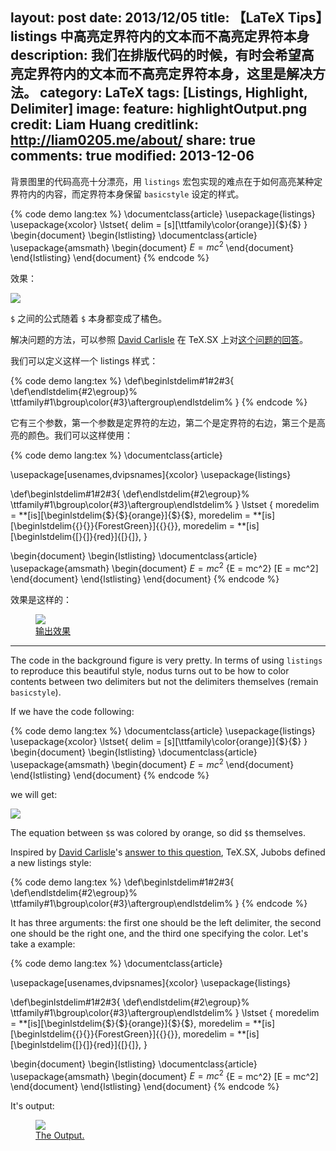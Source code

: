 layout: post
date: 2013/12/05
title: 【LaTeX Tips】listings 中高亮定界符内的文本而不高亮定界符本身
description: 我们在排版代码的时候，有时会希望高亮定界符内的文本而不高亮定界符本身，这里是解决方法。
category: LaTeX
tags: [Listings, Highlight, Delimiter]
image:
  feature: highlightOutput.png
  credit: Liam Huang
  creditlink: http://liam0205.me/about/
share: true
comments: true
modified: 2013-12-06
---

背景图里的代码高亮十分漂亮，用 `listings` 宏包实现的难点在于如何高亮某种定界符内的内容，而定界符本身保留 `basicstyle` 设定的样式。

<!--more-->

{% code demo lang:tex %}
\documentclass{article}
\usepackage{listings}
\usepackage{xcolor}
\lstset{
    delim = [s][\ttfamily\color{orange}]{$}{$}
}
\begin{document}
\begin{lstlisting}
\documentclass{article}
\usepackage{amsmath}
\begin{document}
$E = mc^2$
\end{document}
\end{lstlisting}
\end{document}
{% endcode %}

效果：

![](http://i.stack.imgur.com/VFq3G.png)

`$` 之间的公式随着 `$` 本身都变成了橘色。

解决问题的方法，可以参照 [David Carlisle](http://dpcarlisle.blogspot.com/) 在 TeX.SX 上对[这个问题的回答](http://tex.stackexchange.com/a/145661/38350)。

我们可以定义这样一个 listings 样式：

{% code demo lang:tex %}
\def\beginlstdelim#1#2#3{
    \def\endlstdelim{#2\egroup}%
    \ttfamily#1\bgroup\color{#3}\aftergroup\endlstdelim%
}
{% endcode %}

它有三个参数，第一个参数是定界符的左边，第二个是定界符的右边，第三个是高亮的颜色。我们可以这样使用：

{% code demo lang:tex %}
\documentclass{article}

\usepackage[usenames,dvipsnames]{xcolor}
\usepackage{listings}


\def\beginlstdelim#1#2#3{
    \def\endlstdelim{#2\egroup}%
    \ttfamily#1\bgroup\color{#3}\aftergroup\endlstdelim%
}
\lstset
{
    moredelim = **[is][\beginlstdelim{\$}{\$}{orange}]{\$}{\$},
    moredelim = **[is][\beginlstdelim{\{}{\}}{ForestGreen}]{\{}{\}},
    moredelim = **[is][\beginlstdelim{[}{]}{red}]{[}{]},
}

\begin{document}
\begin{lstlisting}
\documentclass{article}
\usepackage{amsmath}
\begin{document}
$E = mc^2$
{E = mc^2}
[E = mc^2]
\end{document}
\end{lstlisting}
\end{document}
{% endcode %}

效果是这样的：

<figure>
    <a href="http://i.stack.imgur.com/7nSib.png"><img src="http://i.stack.imgur.com/7nSib.png"></a>
    <figcaption><a href="http://i.stack.imgur.com/7nSib.png" title="输出效果">输出效果</a></figcaption>
</figure>

------------------


The code in the background figure is very pretty. In terms of using `listings` to reproduce this beautiful style, nodus turns out to be how to color contents between two delimiters but not the delimiters themselves (remain `basicstyle`).

If we have the code following:

{% code demo lang:tex %}
\documentclass{article}
\usepackage{listings}
\usepackage{xcolor}
\lstset{
    delim = [s][\ttfamily\color{orange}]{$}{$}
}
\begin{document}
\begin{lstlisting}
\documentclass{article}
\usepackage{amsmath}
\begin{document}
$E = mc^2$
\end{document}
\end{lstlisting}
\end{document}
{% endcode %}

we will get:

![](http://i.stack.imgur.com/VFq3G.png)

The equation between `$`s was colored by orange, so did `$`s themselves.

Inspired by [David Carlisle](http://dpcarlisle.blogspot.com/)'s [answer to this question](http://tex.stackexchange.com/a/145661/38350), TeX.SX, Jubobs defined a new listings style:

{% code demo lang:tex %}
\def\beginlstdelim#1#2#3{
    \def\endlstdelim{#2\egroup}%
    \ttfamily#1\bgroup\color{#3}\aftergroup\endlstdelim%
}
{% endcode %}

It has three arguments: the first one should be the left delimiter, the second one should be the right one, and the third one specifying the color. Let's take a example:

{% code demo lang:tex %}
\documentclass{article}

\usepackage[usenames,dvipsnames]{xcolor}
\usepackage{listings}


\def\beginlstdelim#1#2#3{
    \def\endlstdelim{#2\egroup}%
    \ttfamily#1\bgroup\color{#3}\aftergroup\endlstdelim%
}
\lstset
{
    moredelim = **[is][\beginlstdelim{\$}{\$}{orange}]{\$}{\$},
    moredelim = **[is][\beginlstdelim{\{}{\}}{ForestGreen}]{\{}{\}},
    moredelim = **[is][\beginlstdelim{[}{]}{red}]{[}{]},
}

\begin{document}
\begin{lstlisting}
\documentclass{article}
\usepackage{amsmath}
\begin{document}
$E = mc^2$
{E = mc^2}
[E = mc^2]
\end{document}
\end{lstlisting}
\end{document}
{% endcode %}

It's output:

<figure>
    <a href="http://i.stack.imgur.com/7nSib.png"><img src="http://i.stack.imgur.com/7nSib.png"></a>
    <figcaption><a href="http://i.stack.imgur.com/7nSib.png" title="The Output.">The Output.</a></figcaption>
</figure>
